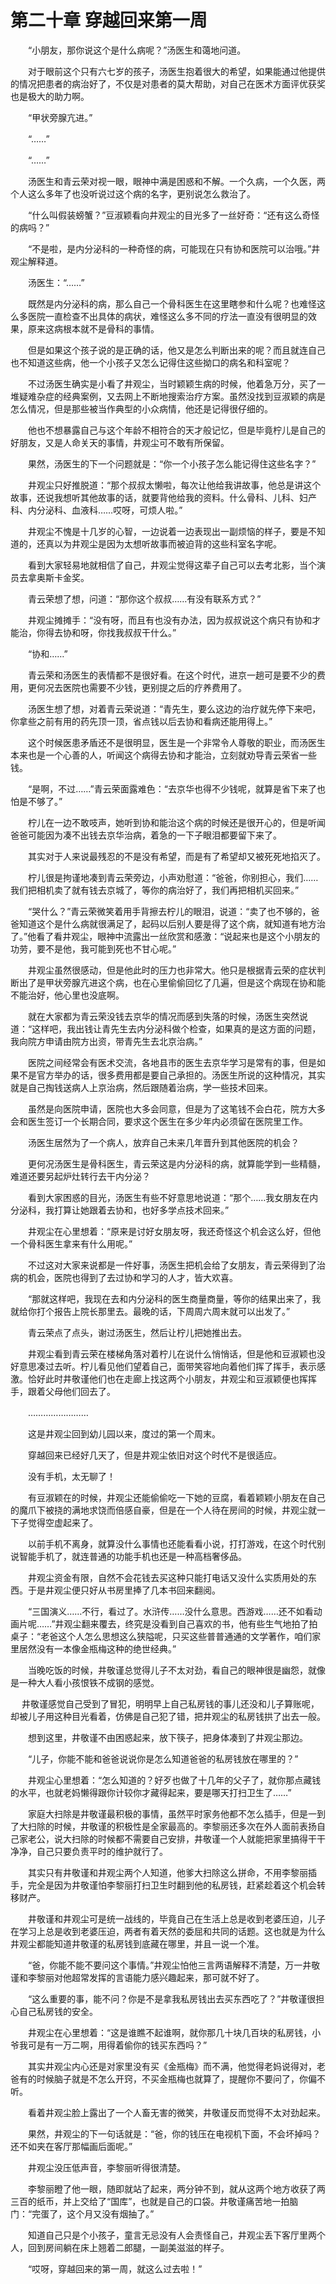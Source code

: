 # 第二十章 穿越回来第一周



　　“小朋友，那你说这个是什么病呢？”汤医生和蔼地问道。

　　对于眼前这个只有六七岁的孩子，汤医生抱着很大的希望，如果能通过他提供的情况把患者的病治好了，不仅是对患者的莫大帮助，对自己在医术方面评优获奖也是极大的助力啊。

　　“甲状旁腺亢进。”

　　“……”

　　“……”

　　汤医生和青云荣对视一眼，眼神中满是困惑和不解。一个久病，一个久医，两个人这么多年了也没听说过这个病的名字，更别说怎么救治了。

　　“什么叫假装螃蟹？”豆淑颖看向井观尘的目光多了一丝好奇：“还有这么奇怪的病吗？”

　　“不是啦，是内分泌科的一种奇怪的病，可能现在只有协和医院可以治哦。”井观尘解释道。

　　汤医生：“……”

　　既然是内分泌科的病，那么自己一个骨科医生在这里瞎参和什么呢？也难怪这么多医院一直检查不出具体的病状，难怪这么多不同的疗法一直没有很明显的效果，原来这病根本就不是骨科的事情。

　　但是如果这个孩子说的是正确的话，他又是怎么判断出来的呢？而且就连自己也不知道这些病，他一个小孩子又怎么记得住这些拗口的病名和科室呢？

　　不过汤医生确实是小看了井观尘，当时颖颖生病的时候，他着急万分，买了一堆疑难杂症的经典案例，又去网上不断地搜索治疗方案。虽然没找到豆淑颖的病是怎么情况，但是那些被当作典型的小众病情，他还是记得很仔细的。

　　他也不想暴露自己与这个年龄不相符合的天才般记忆，但是毕竟柠儿是自己的好朋友，又是人命关天的事情，井观尘可不敢有所保留。

　　果然，汤医生的下一个问题就是：“你一个小孩子怎么能记得住这些名字？”

　　井观尘只好推脱道：“那个叔叔太懒啦，每次让他给我讲故事，他总是讲这个故事，还说我想听其他故事的话，就要背他给我的资料。什么骨科、儿科、妇产科、内分泌科、血液科……哎呀，可烦人啦。”

　　井观尘不愧是十几岁的心智，一边说着一边表现出一副烦恼的样子，要是不知道的，还真以为井观尘是因为太想听故事而被迫背的这些科室名字呢。

　　看到大家轻易地就相信了自己，井观尘觉得这辈子自己可以去考北影，当个演员去拿奥斯卡金奖。

　　青云荣想了想，问道：“那你这个叔叔……有没有联系方式？”

　　井观尘摊摊手：“没有呀，而且有也没有办法，因为叔叔说这个病只有协和才能治，你得去协和呀，你找我叔叔干什么。”

　　“协和……”

　　青云荣和汤医生的表情都不是很好看。在这个时代，进京一趟可是要不少的费用，更何况去医院也需要不少钱，更别提之后的疗养费用了。

　　汤医生想了想，对着青云荣说道：“青先生，要么这边的治疗就先停下来吧，你拿些之前有用的药先顶一顶，省点钱以后去协和看病还能用得上。”

　　这个时候医患矛盾还不是很明显，医生是一个非常令人尊敬的职业，而汤医生本来也是一个心善的人，听闻这个病得去协和才能治，立刻就劝导青云荣省一些钱。

　　“是啊，不过……”青云荣面露难色：“去京华也得不少钱呢，就算是省下来了也怕是不够了。”

　　柠儿在一边不敢吱声，她听到协和能治这个病的时候还是很开心的，但是听闻爸爸可能因为凑不出钱去京华治病，着急的一下子眼泪都要留下来了。

　　其实对于人来说最残忍的不是没有希望，而是有了希望却又被死死地掐灭了。

　　柠儿很是拘谨地凑到青云荣旁边，小声劝慰道：“爸爸，你别担心，我们……我们把相机卖了就有钱去京城了，等你的病治好了，我们再把相机买回来。”

　　“哭什么？”青云荣微笑着用手背擦去柠儿的眼泪，说道：“卖了也不够的，爸爸知道这个是什么病就很满足了，起码以后别人要是得了这个病，就知道有地方治了。”他看了看井观尘，眼神中流露出一丝欣赏和感激：“说起来也是这个小朋友的功劳，要不是他，我可能到死也不甘心呢。”

　　井观尘虽然很感动，但是他此时的压力也非常大。他只是根据青云荣的症状判断出了是甲状旁腺亢进这个病，也在心里偷偷回忆了几遍，但是这个病现在协和能不能治好，他心里也没底啊。

　　就在大家都为青云荣没钱去京华的情况而感到失落的时候，汤医生突然说道：“这样吧，我出钱让青先生去内分泌科做个检查，如果真的是这方面的问题，我向院方申请由院方出资，带青先生去北京治病。”

　　医院之间经常会有医术交流，各地县市的医生去京华学习是常有的事，但是如果不是官方举办的话，很多费用都是要自己承担的。汤医生所说的这种情况，其实就是自己掏钱送病人上京治病，然后跟随着治病，学一些技术回来。

　　虽然是向医院申请，医院也大多会同意，但是为了这笔钱不会白花，院方大多会和医生签订一个长期合同，要求这个医生在多少年内必须留在医院里工作。

　　汤医生居然为了一个病人，放弃自己未来几年晋升到其他医院的机会？

　　更何况汤医生是骨科医生，青云荣这是内分泌科的病，就算能学到一些精髓，难道还要另起炉灶转行去干内分泌？

　　看到大家困惑的目光，汤医生有些不好意思地说道：“那个……我女朋友在内分泌科，我打算让她跟着去协和，也好多学点技术回来。”

　　井观尘在心里想着：“原来是讨好女朋友呀，我还奇怪这个机会这么好，但他一个骨科医生拿来有什么用呢。”

　　不过这对大家来说都是一件好事，汤医生把机会给了女朋友，青云荣得到了治病的机会，医院也得到了去过协和学习的人才，皆大欢喜。

　　“那就这样吧，我现在去和内分泌科的医生商量商量，等你的结果出来了，我就给你打个报告上院长那里去。最晚的话，下周周六周末就可以出发了。”

　　青云荣点了点头，谢过汤医生，然后让柠儿把她推出去。

　　井观尘看到青云荣在楼梯角落对着柠儿在说什么悄悄话，但是他和豆淑颖也没好意思凑过去听。柠儿看见他们望着自己，面带笑容地向着他们挥了挥手，表示感激。恰好此时井敬谨他们也在走廊上找这两个小朋友，井观尘和豆淑颖便也挥挥手，跟着父母他们回去了。

　　……………………

　　这是井观尘回到幼儿园以来，度过的第一个周末。

　　穿越回来已经好几天了，但是井观尘依旧对这个时代不是很适应。

　　没有手机，太无聊了！

　　有豆淑颖在的时候，井观尘还能偷偷吃一下她的豆腐，看着颖颖小朋友在自己的魔爪下被挠的满地求饶而倍感自豪，但是在一个人待在房间的时候，井观尘就一下子觉得空虚起来了。

　　以前手机不离身，就算没什么事情也还能看看小说，打打游戏，在这个时代别说智能手机了，就连普通的功能手机也还是一种高档奢侈品。

　　井观尘资金有限，自然不会花钱去买这种只能打电话又没什么实质用处的东西。于是井观尘便只好从书房里捧了几本书回来翻阅。

　　“三国演义……不行，看过了。水浒传……没什么意思。西游戏……还不如看动画片呢……”井观尘翻来覆去，终究是没看到自己喜欢的书，他有些生气地拍了拍桌子：“老爸这个人怎么思想这么狭隘呢，只买这些普普通通的文学著作，咱们家里居然没有一本像金瓶梅这种的绝世经典。”

　　当晚吃饭的时候，井敬谨总觉得儿子不太对劲，看自己的眼神很是幽怨，就像是一种大人看小孩恨铁不成钢的感觉。

　   井敬谨感觉自己受到了冒犯，明明早上自己私房钱的事儿还没和儿子算账呢，却被儿子用这种目光看着，仿佛是自己犯了错，把井观尘的私房钱拱了出去一般。

　　想到这里，井敬谨不由困惑起来，放下筷子，把身体凑到了井观尘那边。

　　“儿子，你能不能和爸爸说说你是怎么知道爸爸的私房钱放在哪里的？”

　　井观尘心里想着：“怎么知道的？好歹也做了十几年的父子了，就你那点藏钱的水平，也就老妈懒得跟你计较你才藏得起来，要是哪天打扫卫生了……”

　　家庭大扫除是井敬谨最积极的事情，虽然平时家务他都不怎么插手，但是一到了大扫除的时候，井敬谨的积极性是全家最高的。李黎丽还多次在外人面前表扬自己家老公，说大扫除的时候都不需要自己安排，井敬谨一个人就能把家里搞得干干净净，自己只要负责平时的维护就行了。

　　其实只有井敬谨和井观尘两个人知道，他爹大扫除这么拼命，不用李黎丽插手，完全是因为井敬谨怕李黎丽打扫卫生时翻到他的私房钱，赶紧趁着这个机会转移财产。

　　井敬谨和井观尘可是统一战线的，毕竟自己在生活上总是收到老婆压迫，儿子在学习上总是收到老婆压迫，两者有着天然的委屈和共同的话题。这也就是为什么井观尘都能知道井敬谨的私房钱到底藏在哪里，并且一说一个准。

　　“爸，你能不能不要问这个事情。”井观尘怕他三言两语解释不清楚，万一井敬谨和李黎丽对他超常发挥的言语能力感兴趣起来，那可就不好了。

　　“这么重要的事，能不问？你是不是拿我私房钱出去买东西吃了？”井敬谨很担心自己私房钱的安全。

　　井观尘在心里想着：“这是谁瞧不起谁啊，就你那几十块几百块的私房钱，小爷我可是有一万二啊，用得着偷你的钱买东西吗？”

　　其实井观尘内心还是对家里没有买《金瓶梅》而不满，他觉得老妈说得对，老爸有的时候脑子就是不怎么开窍，不买金瓶梅也就算了，提醒你不要问了，你偏不听。

　　看着井观尘脸上露出了一个人畜无害的微笑，井敬谨反而觉得不太对劲起来。

　　果然，井观尘的下一句话就是：“爸，你的钱压在电视机下面，不会坏掉吗？还不如夹在客厅那幅画后面呢。”

　　井观尘没压低声音，李黎丽听得很清楚。

　　李黎丽瞪了他一眼，随即就站了起来，两分钟不到，就从这两个地方收获了两三百的纸币，并上交给了“国库”，也就是自己的口袋。井敬谨痛苦地一拍脑门：“完蛋了，这个月又没有烟抽了。”

　　知道自己只是个小孩子，童言无忌没有人会责怪自己，井观尘丢下客厅里两个人，回到房间躺在床上翘着二郎腿，一副美滋滋的样子。

　　“哎呀，穿越回来的第一周，就这么过去啦！”

　　


